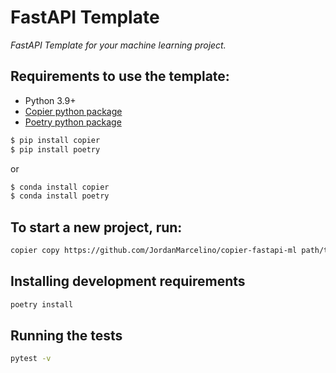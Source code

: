 # FastAPI Template

_FastAPI Template for your machine learning project._

## Requirements to use the template:

-   Python 3.9+
-   [Copier python package](https://copier.readthedocs.io/en/stable/)
-   [Poetry python package](https://python-poetry.org/)

```bash
$ pip install copier
$ pip install poetry
```

or

```bash
$ conda install copier
$ conda install poetry
```

## To start a new project, run:

```bash
copier copy https://github.com/JordanMarcelino/copier-fastapi-ml path/to/destination --trust
```

## Installing development requirements

```bash
poetry install
```

## Running the tests

```bash
pytest -v
```
